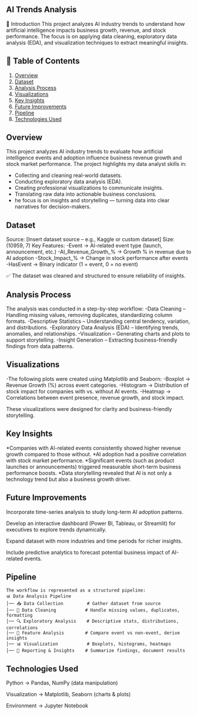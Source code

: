## AI Trends Analysis
🔹 Introduction
This project analyzes AI industry trends to understand how artificial intelligence impacts business growth, revenue, and stock performance. The focus is on applying data cleaning, exploratory data analysis (EDA), and visualization techniques to extract meaningful insights.

## 📑 Table of Contents  
1. [Overview](#overview)  
2. [Dataset](#dataset)  
3. [Analysis Process](#analysis-process)  
5. [Visualizations](#visualizations)
6. [Key Insights](#key-insights)
7. [Future Improvements](#future-improvements)
8. [Pipeline](#pipeline)
9. [Technologies Used](#technologies-used)  

## Overview

This project analyzes AI industry trends to evaluate how artificial intelligence events and adoption influence business revenue growth and stock market performance.
The project highlights my data analyst skills in:
- Collecting and cleaning real-world datasets.
- Conducting exploratory data analysis (EDA).
- Creating professional visualizations to communicate insights.
- Translating raw data into actionable business conclusions.
- he focus is on insights and storytelling — turning data into clear narratives for decision-makers.

## Dataset

Source: [Insert dataset source – e.g., Kaggle or custom dataset]
Size:(10959, 7) 
Key Features:
-Event → AI-related event type (launch, announcement, etc.)
-AI_Revenue_Growth_% → Growth % in revenue due to AI adoption
-Stock_Impact_% → Change in stock performance after events
-HasEvent → Binary indicator (1 = event, 0 = no event)

✅ The dataset was cleaned and structured to ensure reliability of insights.

## Analysis Process
The analysis was conducted in a step-by-step workflow:
-Data Cleaning – Handling missing values, removing duplicates, standardizing column formats.
-Descriptive Statistics – Understanding central tendency, variation, and distributions.
-Exploratory Data Analysis (EDA) – Identifying trends, anomalies, and relationships.
-Visualization – Generating charts and plots to support storytelling.
-Insight Generation – Extracting business-friendly findings from data patterns.

## Visualizations
-The following plots were created using Matplotlib and Seaborn:
-Boxplot → Revenue Growth (%) across event categories.
-Histogram → Distribution of stock impact for companies with vs. without AI events.
-Heatmap → Correlations between event presence, revenue growth, and stock impact.

These visualizations were designed for clarity and business-friendly storytelling.

## Key Insights
*Companies with AI-related events consistently showed higher revenue growth compared to those without.
*AI adoption had a positive correlation with stock market performance.
*Significant events (such as product launches or announcements) triggered measurable short-term business performance boosts.
*Data storytelling revealed that AI is not only a technology trend but also a business growth driver.

## Future Improvements
Incorporate time-series analysis to study long-term AI adoption patterns.

Develop an interactive dashboard (Power BI, Tableau, or Streamlit) for executives to explore trends dynamically.

Expand dataset with more industries and time periods for richer insights.

Include predictive analytics to forecast potential business impact of AI-related events.


## Pipeline
```
The workflow is represented as a structured pipeline:
📊 Data Analysis Pipeline
│── 📥 Data Collection         # Gather dataset from source
│── 🧹 Data Cleaning           # Handle missing values, duplicates, formatting
│── 🔍 Exploratory Analysis    # Descriptive stats, distributions, correlations
│── 📑 Feature Analysis        # Compare event vs non-event, derive insights
│── 📊 Visualization           # Boxplots, histograms, heatmaps
│── 📝 Reporting & Insights    # Summarize findings, document results
```

## Technologies Used
Python → Pandas, NumPy (data manipulation)

Visualization → Matplotlib, Seaborn (charts & plots)

Environment → Jupyter Notebook



